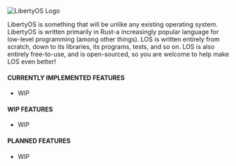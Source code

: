 ![LibertyOS Logo](https://raw.githubusercontent.com/LibertyOS-Development/kernel/main/src/graphics/images/bmp/Logo-Dark.bmp)

LibertyOS is something that will be unlike any existing operating system. LibertyOS is written primarily in Rust-a increasingly popular language for low-level programming (among other things). LOS is written entirely from scratch, down to its libraries, its programs, tests, and so on. LOS is also entirely free-to-use, and is open-sourced, so you are welcome to help make LOS even better!


#### CURRENTLY IMPLEMENTED FEATURES
- WIP

#### WIP FEATURES
- WIP

#### PLANNED FEATURES
- WIP
